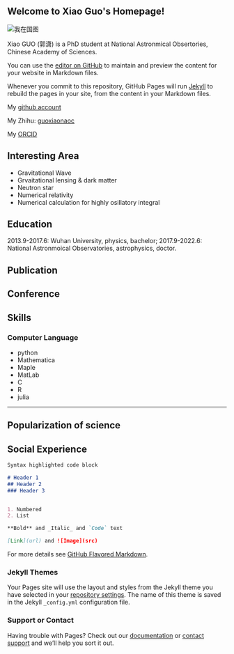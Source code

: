 ## Welcome to Xiao Guo's Homepage!
![我在国图](https://github.com/guoxiaowhu/Xiao_Guo/blob/gh-pages/IMG_20191102_162957.jpg)

Xiao GUO (郭潇) is a PhD student at National Astronmical Obsertories, Chinese Academy of Sciences.

You can use the [editor on GitHub](https://github.com/guoxiaowhu/MyHomePage/edit/gh-pages/index.md) to maintain and preview the content for your website in Markdown files.

Whenever you commit to this repository, GitHub Pages will run [Jekyll](https://jekyllrb.com/) to rebuild the pages in your site, from the content in your Markdown files.

My [github account](https://github.com/guoxiaowhu)

My Zhihu: [guoxiaonaoc]()

My [ORCID](https://orcid.org/0000-0001-5174-0760)

## Interesting Area
- Gravitational Wave 
- Grvaitational lensing & dark matter
- Neutron star
- Numerical relativity
- Numerical calculation for highly osillatory integral


## Education
2013.9-2017.6: Wuhan University, physics, bachelor;
2017.9-2022.6: National Astronmoical Observatories, astrophysics, doctor.

## Publication

## Conference


## Skills
### Computer Language
- python
- Mathematica
- Maple
- MatLab
- C
- R
- julia


---
## Popularization of science

## Social Experience


```markdown
Syntax highlighted code block

# Header 1
## Header 2
### Header 3


1. Numbered
2. List

**Bold** and _Italic_ and `Code` text

[Link](url) and ![Image](src)
```

For more details see [GitHub Flavored Markdown](https://guides.github.com/features/mastering-markdown/).

### Jekyll Themes

Your Pages site will use the layout and styles from the Jekyll theme you have selected in your [repository settings](https://github.com/guoxiaowhu/MyHomePage/settings). The name of this theme is saved in the Jekyll `_config.yml` configuration file.

### Support or Contact

Having trouble with Pages? Check out our [documentation](https://docs.github.com/categories/github-pages-basics/) or [contact support](https://support.github.com/contact) and we’ll help you sort it out.
